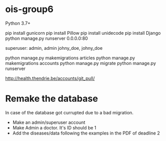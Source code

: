 # ois-group6

Python 3.7+

pip install gunicorn
pip install Pillow
pip install unidecode
pip install Django
python manage.py runserver 0.0.0.0:80

superuser: admin, admin
johny_doe, johny_doe

python manage.py makemigrations articles
python manage.py makemigrations accounts
python manage.py migrate
python manage.py runserver

http://health.thendrie.be/accounts/git_pull/


Remake the database
===================
In case of the database got currupted due to a bad migration.
- Make an admin/superuser account
- Make Admin a doctor. It's ID should be 1
- Add the diseases/data following the examples in the PDF of deadline 2
